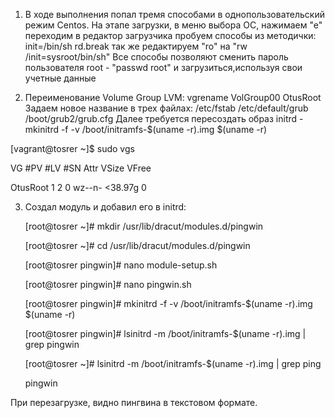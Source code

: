 1.  В ходе выполнения попал тремя способами в однопользовательский режим Centos. 
    На этапе загрузки, в меню выбора ОС, нажимаем "е" переходим в редактор загрузчика
    пробуем способы из методички: init=/bin/sh    rd.break  так же редактируем  "ro" на "rw /init=sysroot/bin/sh"
    Все cпособы позволяют сменить пароль пользователя root - "passwd root" и загрузиться,используя свои учетные данные

2. Переименование Volume Group LVM:
   vgrename VolGroup00 OtusRoot
   Задаем новое название в трех файлах:
     /etc/fstab 
     /etc/default/grub 
     /boot/grub2/grub.cfg
   Далее требуется пересоздать образ initrd - mkinitrd -f -v /boot/initramfs-$(uname -r).img $(uname -r)
  
[vagrant@tosrer ~]$ sudo vgs

  VG       #PV #LV #SN Attr   VSize   VFree
  
  OtusRoot   1   2   0 wz--n- <38.97g    0 

   
3. Создал модуль и добавил его в initrd:
   
   [root@tosrer ~]# mkdir /usr/lib/dracut/modules.d/pingwin
   
   [root@tosrer ~]# cd /usr/lib/dracut/modules.d/pingwin
   
   [root@tosrer pingwin]# nano module-setup.sh
   
   [root@tosrer pingwin]# nano pingwin.sh
   
   [root@tosrer pingwin]# mkinitrd -f -v /boot/initramfs-$(uname -r).img $(uname -r)
         
   [root@tosrer pingwin]# lsinitrd -m /boot/initramfs-$(uname -r).img | grep pingwin

   [root@tosrer ~]# lsinitrd -m /boot/initramfs-$(uname -r).img | grep ping

   pingwin

При перезагрузке, видно пингвина в текстовом формате.